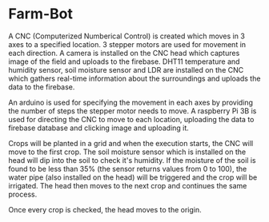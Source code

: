 # Farm-Bot
A CNC (Computerized Numberical Control) is created which moves in 3 axes to a specified location. 3 stepper motors are used for movement in each direction.
A camera is installed on the CNC head which captures image of the field and uploads to the firebase.
DHT11 temperature and humidity sensor, soil moisture sensor and LDR are installed on the CNC which gathers real-time information about the surroundings and uploads the data to the firebase.


An arduino is used for specifying the movement in each axes by providing the number of steps the stepper motor needs to move.
A raspberry Pi 3B is used for directing the CNC to move to each location, uploading the data to firebase database and clicking image and uploading it.


Crops will be planted in a grid and when the execution starts, the CNC will move to the first crop. The soil moisture sensor which is installed on the head will dip into the soil to check it's humidity.
If the moisture of the soil is found to be less than 35% (the sensor returns values from 0 to 100), the water pipe (also installed on the head) will be triggered and the crop will be irrigated.
The head then moves to the next crop and continues the same process.

Once every crop is checked, the head moves to the origin.
